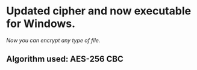 # Updated cipher and now executable for Windows.

*Now you can encrypt any type of file.*

## Algorithm used: AES-256 CBC
